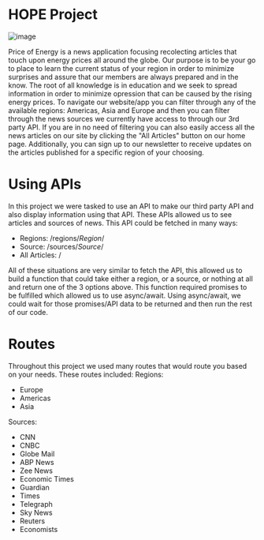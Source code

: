 # HOPE Project
 
 ![image](https://user-images.githubusercontent.com/112099395/205650970-dabdf533-8a1b-4ee9-9657-9de6e6d3331c.png)

Price of Energy is a news application focusing recolecting articles that touch upon energy prices all around the globe. Our purpose is to be your go to place to learn the current status of your region in order to minimize surprises and assure that our members are always prepared and in the know. The root of all knowledge is in education and we seek to spread information in order to minimize opression that can be caused by the rising energy prices. To navigate our website/app you can filter through any of the available regions: Americas, Asia and Europe and then you can filter through the news sources we currently have access to through our 3rd party API. If you are in no need of filtering you can also easily access all the news articles on our site by clicking the "All Articles" button on our home page. Additionally, you can sign up to our newsletter to receive updates on the articles published for a specific region of your choosing.

# Using APIs
In this project we were tasked to use an API to make our third party API and also display information using that API. These APIs allowed us to see articles and sources of news. This API could be fetched in many ways:
- Regions: /regions/*Region*/
- Source: /sources/*Source*/
- All Articles: /

All of these situations are very similar to fetch the API, this allowed us to build a function that could take either a region, or a source, or nothing at all and return one of the 3 options above. This function required promises to be fulfilled which allowed us to use async/await. Using async/await, we could wait for those promises/API data to be returned and then run the rest of our code.

# Routes
Throughout this project we used many routes that would route you based on your needs. These routes included:
Regions: 
- Europe
- Americas
- Asia

Sources:
- CNN
- CNBC
- Globe Mail
- ABP News
- Zee News
- Economic Times
- Guardian
- Times
- Telegraph
- Sky News
- Reuters
- Economists

